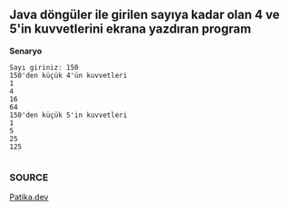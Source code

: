 ## Java döngüler ile girilen sayıya kadar olan 4 ve 5'in kuvvetlerini ekrana yazdıran program
 
**Senaryo**
 
```
Sayı giriniz: 150
150'den küçük 4'ün kuvvetleri
1
4
16
64
150'den küçük 5'in kuvvetleri 
1
5
25
125
  
```
 
### SOURCE
 
[Patika.dev](https://www.patika.dev/tr)